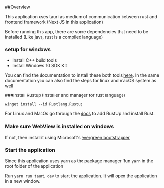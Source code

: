 ##Overview

This application uses tauri as medium of communication between rust and frontend framework (Next JS in this application) 

Before running this app, there are some dependencies that need to be installed (Like java, rust is a compiled language)

### setup for windows 

- Install C++ build tools 
- Install Windows 10 SDK Kit 

You can find the documentation to install these both tools [here](https://tauri.app/v1/guides/getting-started/prerequisites/#setting-up-windows). In the same documentation you can also find the steps for linux and macOS system as well 

###Install Rustup (Installer and manager for rust language) 

`winget install --id Rustlang.Rustup`

For Linux and MacOs go through the [docs](https://tauri.app/v1/guides/getting-started/prerequisites/#setting-up-windows) to add RustUp and install Rust.

### Make sure WebView is installed on windows 
If not, then install it using Microsoft's [evergreen bootstrapper](https://developer.microsoft.com/en-us/microsoft-edge/webview2/#download-section)

### Start the application 
Since this application uses yarn as the package manager 
Run `yarn` in the root folder of the application 

Run `yarn run tauri dev` to start the application. It will open the application in a new window. 